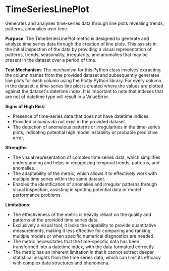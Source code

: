 # TimeSeriesLinePlot

Generates and analyses time-series data through line plots revealing trends, patterns, anomalies over time.

**Purpose**: The TimeSeriesLinePlot metric is designed to generate and analyze time series data through the
creation of line plots. This assists in the initial inspection of the data by providing a visual representation of
patterns, trends, seasonality, irregularity, and anomalies that may be present in the dataset over a period of time.

**Test Mechanism**: The mechanism for this Python class involves extracting the column names from the provided
dataset and subsequently generates line plots for each column using the Plotly Python library. For every column in
the dataset, a time-series line plot is created where the values are plotted against the dataset's datetime index.
It is important to note that indexes that are not of datetime type will result in a ValueError.

**Signs of High Risk**:
- Presence of time-series data that does not have datetime indices.
- Provided columns do not exist in the provided dataset.
- The detection of anomalous patterns or irregularities in the time-series plots, indicating potential high model
instability or probable predictive error.

**Strengths**:
- The visual representation of complex time series data, which simplifies understanding and helps in recognizing
temporal trends, patterns, and anomalies.
- The adaptability of the metric, which allows it to effectively work with multiple time series within the same
dataset.
- Enables the identification of anomalies and irregular patterns through visual inspection, assisting in spotting
potential data or model performance problems.

**Limitations**:
- The effectiveness of the metric is heavily reliant on the quality and patterns of the provided time series data.
- Exclusively a visual tool, it lacks the capability to provide quantitative measurements, making it less effective
for comparing and ranking multiple models or when specific numerical diagnostics are needed.
- The metric necessitates that the time-specific data has been transformed into a datetime index, with the data
formatted correctly.
- The metric has an inherent limitation in that it cannot extract deeper statistical insights from the time series
data, which can limit its efficacy with complex data structures and phenomena.